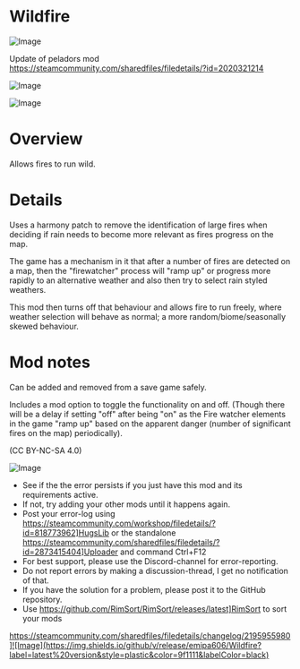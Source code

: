 # Wildfire

![Image](https://i.imgur.com/buuPQel.png)

Update of peladors mod
https://steamcommunity.com/sharedfiles/filedetails/?id=2020321214

![Image](https://i.imgur.com/pufA0kM.png)

	
![Image](https://i.imgur.com/Z4GOv8H.png)


# Overview


Allows fires to run wild.


# Details


Uses a harmony patch to remove the identification of large fires when deciding if rain needs to become more relevant as fires progress on the map.

The game has a mechanism in it that after a number of fires are detected on a map, then the "firewatcher" process will "ramp up" or progress more rapidly to an alternative weather and also then try to select rain styled weathers.

This mod then turns off that behaviour and allows fire to run freely, where weather selection will behave as normal; a more random/biome/seasonally skewed behaviour.

# Mod notes


Can be added and removed from a save game safely.

Includes a mod option to toggle the functionality on and off. (Though there will be a delay if setting "off" after being "on" as the Fire watcher elements in the game "ramp up" based on the apparent danger (number of significant fires on the map) periodically).

(CC BY-NC-SA 4.0)


![Image](https://i.imgur.com/PwoNOj4.png)



-  See if the the error persists if you just have this mod and its requirements active.
-  If not, try adding your other mods until it happens again.
-  Post your error-log using https://steamcommunity.com/workshop/filedetails/?id=818773962]HugsLib or the standalone https://steamcommunity.com/sharedfiles/filedetails/?id=2873415404]Uploader and command Ctrl+F12
-  For best support, please use the Discord-channel for error-reporting.
-  Do not report errors by making a discussion-thread, I get no notification of that.
-  If you have the solution for a problem, please post it to the GitHub repository.
-  Use https://github.com/RimSort/RimSort/releases/latest]RimSort to sort your mods



https://steamcommunity.com/sharedfiles/filedetails/changelog/2195955980]![Image](https://img.shields.io/github/v/release/emipa606/Wildfire?label=latest%20version&style=plastic&color=9f1111&labelColor=black)

